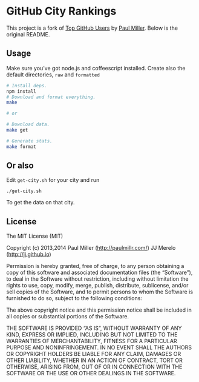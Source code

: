# GitHub City Rankings


This project is a fork of [Top GitHub Users](https://github.com/paulmillr/top-github-users) by [Paul Miller](http://paulmillr.com/). Below is the original README. 

## Usage

Make sure you’ve got node.js and coffeescript installed. Create also the default directories, `raw` and `formatted`

```bash
# Install deps.
npm install
# Download and format everything.
make

# or

# Download data.
make get

# Generate stats.
make format
```

## Or also

Edit `get-city.sh` for your city and run

    ./get-city.sh 

To get the data on that city.

## License

The MIT License (MIT)

Copyright (c) 2013,2014 Paul Miller (http://paulmillr.com/) JJ Merelo (http://jj.github.io)

Permission is hereby granted, free of charge, to any person obtaining a copy
of this software and associated documentation files (the “Software”), to deal
in the Software without restriction, including without limitation the rights
to use, copy, modify, merge, publish, distribute, sublicense, and/or sell
copies of the Software, and to permit persons to whom the Software is
furnished to do so, subject to the following conditions:

The above copyright notice and this permission notice shall be included in
all copies or substantial portions of the Software.

THE SOFTWARE IS PROVIDED “AS IS”, WITHOUT WARRANTY OF ANY KIND, EXPRESS OR
IMPLIED, INCLUDING BUT NOT LIMITED TO THE WARRANTIES OF MERCHANTABILITY,
FITNESS FOR A PARTICULAR PURPOSE AND NONINFRINGEMENT. IN NO EVENT SHALL THE
AUTHORS OR COPYRIGHT HOLDERS BE LIABLE FOR ANY CLAIM, DAMAGES OR OTHER
LIABILITY, WHETHER IN AN ACTION OF CONTRACT, TORT OR OTHERWISE, ARISING FROM,
OUT OF OR IN CONNECTION WITH THE SOFTWARE OR THE USE OR OTHER DEALINGS IN
THE SOFTWARE.
